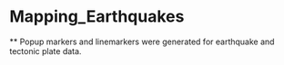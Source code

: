 # Mapping_Earthquakes
** Popup markers and linemarkers were generated for earthquake and tectonic plate data.
